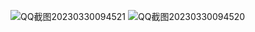 ![QQ截图20230330094521](https://user-images.githubusercontent.com/48904755/236994307-0c8cfb77-0252-4d81-9e39-eb6eab7e8bb6.png)
![QQ截图20230330094520](https://user-images.githubusercontent.com/48904755/236994416-1811a295-6994-4ce0-bd21-38663ab6ef6c.png)
